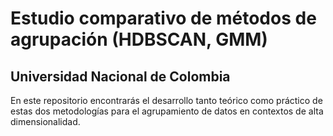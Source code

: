 # Estudio comparativo de métodos de agrupación (HDBSCAN, GMM)
## Universidad Nacional de Colombia
En este repositorio encontrarás el desarrollo tanto teórico como práctico de estas dos metodologías para el agrupamiento de datos en contextos de alta dimensionalidad. 
